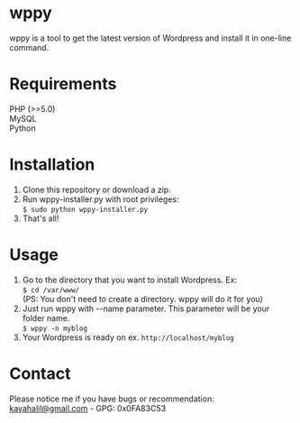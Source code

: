 wppy
====

wppy is a tool to get the latest version of Wordpress and install it in one-line command.



Requirements
====

PHP (>=5.0)<br>
MySQL<br>
Python



Installation
====

1. Clone this repository or download a zip.
2. Run wppy-installer.py with root privileges:<br>
    ```$ sudo python wppy-installer.py```
3. That's all!



Usage
====

1. Go to the directory that you want to install Wordpress. Ex:<br>
    ```$ cd /var/www/```<br>
   (PS: You don't need to create a directory. wppy will do it for you)
2. Just run wppy with --name parameter. This parameter will be your folder name.<br>
    ```$ wppy -n myblog```
3. Your Wordpress is ready on ex. ```http://localhost/myblog```



Contact
====

Please notice me if you have bugs or recommendation:<br>
kayahalil@gmail.com - GPG: 0x0FA83C53
